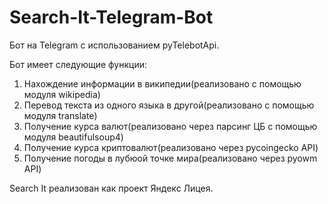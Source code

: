 # Search-It-Telegram-Bot
Бот на Telegram с использованием pyTelebotApi.

Бот имеет следующие функции:
1. Нахождение информации в википедии(реализовано с помощью модуля wikipedia)
2. Перевод текста из одного языка в другой(реализовано с помощью модуля translate)
3. Получение курса валют(реализовано через парсинг ЦБ с помощью модуля beautifulsoup4)
4. Получение курса криптовалют(реализовано через pycoingecko API)
5. Получение погоды в лубюой точке мира(реализовано через pyowm API)

Search It реализован как проект Яндекс Лицея.
